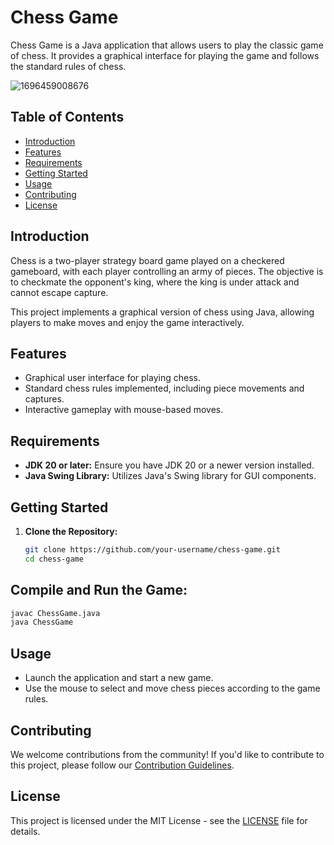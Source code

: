 # Chess Game

Chess Game is a Java application that allows users to play the classic game of chess. It provides a graphical interface for playing the game and follows the standard rules of chess.

![1696459008676](https://github.com/ABDELLAHdev01/Chess-Game-Java-Swing/assets/112889104/0b6610bf-f46e-47b3-8b34-fa4dadb268a2)

## Table of Contents

- [Introduction](#introduction)
- [Features](#features)
- [Requirements](#requirements)
- [Getting Started](#getting-started)
- [Usage](#usage)
- [Contributing](#contributing)
- [License](#license)

## Introduction

Chess is a two-player strategy board game played on a checkered gameboard, with each player controlling an army of pieces. The objective is to checkmate the opponent's king, where the king is under attack and cannot escape capture.

This project implements a graphical version of chess using Java, allowing players to make moves and enjoy the game interactively.

## Features

- Graphical user interface for playing chess.
- Standard chess rules implemented, including piece movements and captures.
- Interactive gameplay with mouse-based moves.

## Requirements

- **JDK 20 or later:** Ensure you have JDK 20 or a newer version installed.
- **Java Swing Library:** Utilizes Java's Swing library for GUI components.

## Getting Started

1. **Clone the Repository:**
   
   ```bash
   git clone https://github.com/your-username/chess-game.git
   cd chess-game
   
## Compile and Run the Game:

```bash
javac ChessGame.java
java ChessGame
```

## Usage

- Launch the application and start a new game.
- Use the mouse to select and move chess pieces according to the game rules.

## Contributing

We welcome contributions from the community! If you'd like to contribute to this project, please follow our [Contribution Guidelines](CONTRIBUTING.md).

## License

This project is licensed under the MIT License - see the [LICENSE](LICENSE) file for details.

